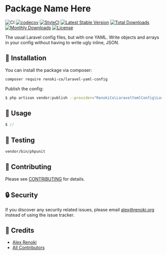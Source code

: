 Package Name Here
===================================

![CI](https://github.com/renoki-co/laravel-yaml-config/workflows/CI/badge.svg?branch=master)
[![codecov](https://codecov.io/gh/renoki-co/laravel-yaml-config/branch/master/graph/badge.svg)](https://codecov.io/gh/renoki-co/laravel-yaml-config/branch/master)
[![StyleCI](https://github.styleci.io/repos/:styleci_code/shield?branch=master)](https://github.styleci.io/repos/:styleci_code)
[![Latest Stable Version](https://poser.pugx.org/renoki-co/laravel-yaml-config/v/stable)](https://packagist.org/packages/renoki-co/laravel-yaml-config)
[![Total Downloads](https://poser.pugx.org/renoki-co/laravel-yaml-config/downloads)](https://packagist.org/packages/renoki-co/laravel-yaml-config)
[![Monthly Downloads](https://poser.pugx.org/renoki-co/laravel-yaml-config/d/monthly)](https://packagist.org/packages/renoki-co/laravel-yaml-config)
[![License](https://poser.pugx.org/renoki-co/laravel-yaml-config/license)](https://packagist.org/packages/renoki-co/laravel-yaml-config)

The usual Laravel config files, but with one YAML. Write objects and arrays in your config without having to write ugly inline, JSON.

## 🚀 Installation

You can install the package via composer:

```bash
composer require renoki-co/laravel-yaml-config
```

Publish the config:

```bash
$ php artisan vendor:publish --provider="RenokiCo\LaravelYamlConfig\LaravelYamlConfigServiceProvider" --tag="config"
```

## 🙌 Usage

```php
$ //
```

## 🐛 Testing

``` bash
vendor/bin/phpunit
```

## 🤝 Contributing

Please see [CONTRIBUTING](CONTRIBUTING.md) for details.

## 🔒  Security

If you discover any security related issues, please email alex@renoki.org instead of using the issue tracker.

## 🎉 Credits

- [Alex Renoki](https://github.com/rennokki)
- [All Contributors](../../contributors)

